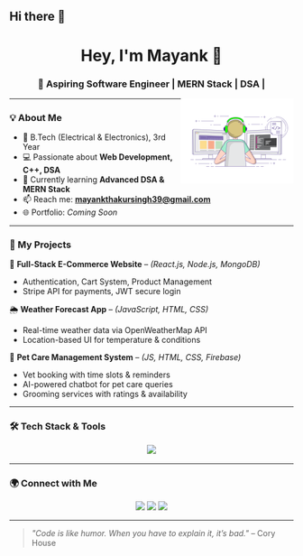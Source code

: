 ## Hi there 👋
<h1 align="center">Hey, I'm Mayank 👋</h1>
<h3 align="center">🚀 Aspiring Software Engineer | MERN Stack | DSA |</h3>

<img align="right" alt="Coding" width="200" src="https://raw.githubusercontent.com/devSouvik/devSouvik/master/gif3.gif" />

---

### 💡 About Me  
- 🎯 B.Tech (Electrical & Electronics), 3rd Year  
- 💻 Passionate about **Web Development, C++, DSA**  
- 🌱 Currently learning **Advanced DSA & MERN Stack**  
- 📫 Reach me: **mayankthakursingh39@gmail.com**  
- 🌐 Portfolio: *Coming Soon*

---

### 📂 My Projects  
🚀 **Full-Stack E-Commerce Website** – *(React.js, Node.js, MongoDB)*  
- Authentication, Cart System, Product Management  
- Stripe API for payments, JWT secure login  

🌦 **Weather Forecast App** – *(JavaScript, HTML, CSS)*  
- Real-time weather data via OpenWeatherMap API  
- Location-based UI for temperature & conditions  

🐾 **Pet Care Management System** – *(JS, HTML, CSS, Firebase)*  
- Vet booking with time slots & reminders  
- AI-powered chatbot for pet care queries  
- Grooming services with ratings & availability  

---

### 🛠 Tech Stack & Tools  
<p align="center">
<img src="https://skillicons.dev/icons?i=cpp,js,html,css,react,nodejs,mongodb,express,java,python,git,github,vscode,mysql,firebase" />
</p>

---

### 🌍 Connect with Me  
<p align="center">
<a href="https://www.linkedin.com/in/mayank-9a355b263/"><img src="https://img.shields.io/badge/LinkedIn-blue?style=for-the-badge&logo=linkedin" /></a>
<a href="mailto:mayankthakursingh39@gmail.com"><img src="https://img.shields.io/badge/Gmail-red?style=for-the-badge&logo=gmail" /></a>
<a href="https://github.com/Mayankthakurrrr"><img src="https://img.shields.io/badge/GitHub-black?style=for-the-badge&logo=github" /></a>
</p>

---

> *"Code is like humor. When you have to explain it, it’s bad."* – Cory House


